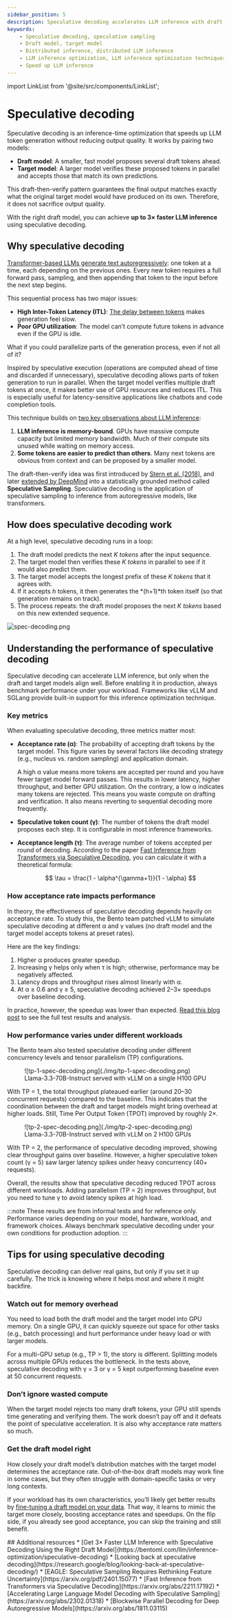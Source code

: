```yaml
---
sidebar_position: 5
description: Speculative decoding accelerates LLM inference with draft model predictions verified by the target model.
keywords:
    - Speculative decoding, speculative sampling
    - Draft model, target model
    - Distributed inference, distributed LLM inference
    - LLM inference optimization, LLM inference optimization techniques​
    - Speed up LLM inference
---
```


import LinkList from '@site/src/components/LinkList';

# Speculative decoding

Speculative decoding is an inference-time optimization that speeds up LLM token generation without reducing output quality. It works by pairing two models:

- **Draft model**: A smaller, fast model proposes several draft tokens ahead.
- **Target model**: A larger model verifies these proposed tokens in parallel and accepts those that match its own predictions.

This draft-then-verify pattern guarantees the final output matches exactly what the original target model would have produced on its own. Therefore, it does not sacrifice output quality.

With the right draft model, you can achieve **up to 3× faster LLM inference** using speculative decoding.

## Why speculative decoding

[Transformer-based LLMs generate text autoregressively](../llm-inference-basics/how-does-llm-inference-work#the-two-phases-of-llm-inference): one token at a time, each depending on the previous ones. Every new token requires a full forward pass, sampling, and then appending that token to the input before the next step begins.

This sequential process has two major issues:

- **High Inter-Token Latency (ITL)**: [The delay between tokens](./llm-inference-metrics) makes generation feel slow.
- **Poor GPU utilization**: The model can’t compute future tokens in advance even if the GPU is idle.

What if you could parallelize parts of the generation process, even if not all of it?

Inspired by speculative execution (operations are computed ahead of time and discarded if unnecessary), speculative decoding allows parts of token generation to run in parallel. When the target model verifies multiple draft tokens at once, it makes better use of GPU resources and reduces ITL. This is especially useful for latency-sensitive applications like chatbots and code completion tools.

This technique builds on [two key observations about LLM inference](https://research.google/blog/looking-back-at-speculative-decoding/):

1. **LLM inference is memory-bound**. GPUs have massive compute capacity but limited memory bandwidth. Much of their compute sits unused while waiting on memory access.
2. **Some tokens are easier to predict than others**. Many next tokens are obvious from context and can be proposed by a smaller model.

The draft-then-verify idea was first introduced by [Stern et al. (2018)](https://arxiv.org/abs/1811.03115), and later [extended by DeepMind](https://arxiv.org/pdf/2302.01318) into a statistically grounded method called **Speculative Sampling**. Speculative decoding is the application of speculative sampling to inference from autoregressive models, like transformers.

## How does speculative decoding work

At a high level, speculative decoding runs in a loop:

1. The draft model predicts the next *K tokens* after the input sequence.
2. The target model then verifies these *K tokens* in parallel to see if it would also predict them.
3. The target model accepts the longest prefix of these *K tokens* that it agrees with.
4. If it accepts *h* tokens, it then generates the *(h+1)*th token itself (so that generation remains on track).
5. The process repeats: the draft model proposes the next *K tokens* based on this new extended sequence.

![spec-decoding.png](./img/spec-decoding.png)

## Understanding the performance of speculative decoding

Speculative decoding can accelerate LLM inference, but only when the draft and target models align well. Before enabling it in production, always benchmark performance under your workload. Frameworks like vLLM and SGLang provide built-in support for this inference optimization technique.

### Key metrics

When evaluating speculative decoding, three metrics matter most:

- **Acceptance rate (α)**: The probability of accepting draft tokens by the target model. This figure varies by several factors like decoding strategy (e.g., nucleus vs. random sampling) and application domain.
    
    A high α value means more tokens are accepted per round and you have fewer target model forward passes. This results in lower latency, higher throughput, and better GPU utilization. On the contrary, a low α indicates many tokens are rejected. This means you waste compute on drafting and verification. It also means reverting to sequential decoding more frequently.
    
- **Speculative token count (γ)**: The number of tokens the draft model proposes each step. It is configurable in most inference frameworks.
- **Acceptance length (τ)**: The average number of tokens accepted per round of decoding. According to the paper [Fast Inference from Transformers via Speculative Decoding](https://arxiv.org/pdf/2211.17192), you can calculate it with a theoretical formula:

    $$
    \tau = \frac{1 - \alpha^{\gamma+1}}{1 - \alpha}
    $$
    
### How acceptance rate impacts performance

In theory, the effectiveness of speculative decoding depends heavily on acceptance rate. To study this, the Bento team patched vLLM to simulate speculative decoding at different α and γ values (no draft model and the target model accepts tokens at preset rates).

Here are the key findings:

1. Higher α produces greater speedup.
2. Increasing γ helps only when τ is high; otherwise, performance may be negatively affected.
3. Latency drops and throughput rises almost linearly with α.
4. At α ≥ 0.6 and γ ≥ 5, speculative decoding achieved 2–3× speedups over baseline decoding.

In practice, however, the speedup was lower than expected. [Read this blog post](https://www.bentoml.com/blog/3x-faster-llm-inference-with-speculative-decoding) to see the full test results and analysis.

### How performance varies under different workloads

The Bento team also tested speculative decoding under different concurrency levels and tensor parallelism (TP) configurations.

<figure>
![tp-1-spec-decoding.png](./img/tp-1-spec-decoding.png)
<figcaption>Llama-3.3-70B-Instruct served with vLLM on a single H100 GPU</figcaption>
</figure>

With TP = 1, the total throughput plateaued earlier (around 20–30 concurrent requests) compared to the baseline. This indicates that the coordination between the draft and target models might bring overhead at higher loads. Still, Time Per Output Token (TPOT) improved by roughly 2×.

<figure>
![tp-2-spec-decoding.png](./img/tp-2-spec-decoding.png)
<figcaption>Llama-3.3-70B-Instruct served with vLLM on 2 H100 GPUs </figcaption>
</figure>

With TP = 2, the performance of speculative decoding improved, showing clear throughput gains over baseline. However, a higher speculative token count (γ = 5) saw larger latency spikes under heavy concurrency (40+ requests).

Overall, the results show that speculative decoding reduced TPOT across different workloads. Adding parallelism (TP = 2) improves throughput, but you need to tune γ to avoid latency spikes at high load.

:::note
These results are from informal tests and for reference only. Performance varies depending on your model, hardware, workload, and framework choices. Always benchmark speculative decoding under your own conditions for production adoption.
:::

## Tips for using speculative decoding

Speculative decoding can deliver real gains, but only if you set it up carefully. The trick is knowing where it helps most and where it might backfire.

### Watch out for memory overhead

You need to load both the draft model and the target model into GPU memory. On a single GPU, it can quickly squeeze out space for other tasks (e.g., batch processing) and hurt performance under heavy load or with larger models.

For a multi-GPU setup (e.g., TP > 1), the story is different. Splitting models across multiple GPUs reduces the bottleneck. In the tests above, speculative decoding with γ = 3 or γ = 5 kept outperforming baseline even at 50 concurrent requests.

### Don’t ignore wasted compute

When the target model rejects too many draft tokens, your GPU still spends time generating and verifying them. The work doesn’t pay off and it defeats the point of speculative acceleration. It is also why acceptance rate matters so much.

### Get the draft model right

How closely your draft model’s distribution matches with the target model determines the acceptance rate. Out-of-the-box draft models may work fine in some cases, but they often struggle with domain-specific tasks or very long contexts.

If your workload has its own characteristics, you’ll likely get better results by [fine-tuning a draft model on your data](https://www.bentoml.com/blog/3x-faster-llm-inference-with-speculative-decoding). That way, it learns to mimic the target more closely, boosting acceptance rates and speedups. On the flip side, if you already see good acceptance, you can skip the training and still benefit.

<LinkList>
  ## Additional resources
  * [Get 3× Faster LLM Inference with Speculative Decoding Using the Right Draft Model](https://bentoml.com/llm/inference-optimization/speculative-decoding)
  * [Looking back at speculative decoding](https://research.google/blog/looking-back-at-speculative-decoding/)
  * [EAGLE: Speculative Sampling Requires Rethinking Feature Uncertainty](https://arxiv.org/pdf/2401.15077)
  * [Fast Inference from Transformers via Speculative Decoding](https://arxiv.org/abs/2211.17192)
  * [Accelerating Large Language Model Decoding with Speculative Sampling](https://arxiv.org/abs/2302.01318)
  * [Blockwise Parallel Decoding for Deep Autoregressive Models](https://arxiv.org/abs/1811.03115)
</LinkList>